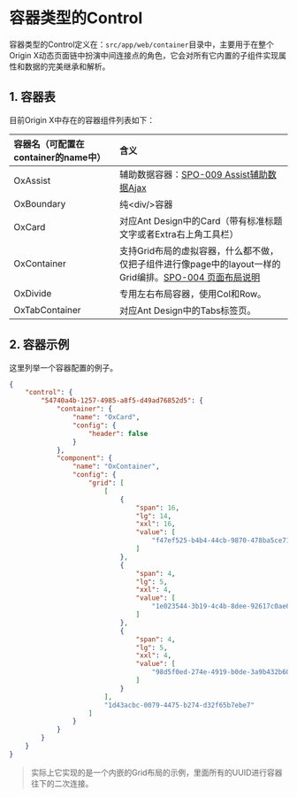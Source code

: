 # 容器类型的Control

容器类型的Control定义在：`src/app/web/container`目录中，主要用于在整个Origin X动态页面链中扮演中间连接点的角色，它会对所有它内置的子组件实现属性和数据的完美继承和解析。

## 1. 容器表

目前Origin X中存在的容器组件列表如下：

| 容器名（可配置在container的name中） | 含义 |
| :--- | :--- |
| OxAssist | 辅助数据容器：[SPO-009 Assist辅助数据Ajax](/specification/3-origin-xgui-fan/spo-009-assistfu-zhu-shu-ju-ajax.html) |
| OxBoundary | 纯&lt;div/&gt;容器 |
| OxCard | 对应Ant Design中的Card（带有标准标题文字或者Extra右上角工具栏） |
| OxContainer | 支持Grid布局的虚拟容器，什么都不做，仅把子组件进行像page中的layout一样的Grid编排。[SPO-004 页面布局说明](/specification/3-origin-xgui-fan/spo-004-ye-mian-bu-ju-shuo-ming.html) |
| OxDivide | 专用左右布局容器，使用Col和Row。 |
| OxTabContainer | 对应Ant Design中的Tabs标签页。 |

## 2. 容器示例

这里列举一个容器配置的例子。

```json
{
    "control": {
        "54740a4b-1257-4985-a8f5-d49ad76852d5": {
            "container": {
                "name": "OxCard",
                "config": {
                    "header": false
                }
            },
            "component": {
                "name": "OxContainer",
                "config": {
                    "grid": [
                        [
                            {
                                "span": 16,
                                "lg": 14,
                                "xxl": 16,
                                "value": [
                                    "f47ef525-b4b4-44cb-9870-478ba5ce71ff"
                                ]
                            },
                            {
                                "span": 4,
                                "lg": 5,
                                "xxl": 4,
                                "value": [
                                    "1e023544-3b19-4c4b-8dee-92617c0ae6c0"
                                ]
                            },
                            {
                                "span": 4,
                                "lg": 5,
                                "xxl": 4,
                                "value": [
                                    "98d5f0ed-274e-4919-b0de-3a9b432b60b8"
                                ]
                            }
                        ],
                        "1d43acbc-0079-4475-b274-d32f65b7ebe7"
                    ]
                }
            }
        }
    }
}
```

> 实际上它实现的是一个内嵌的Grid布局的示例，里面所有的UUID进行容器往下的二次连接。



